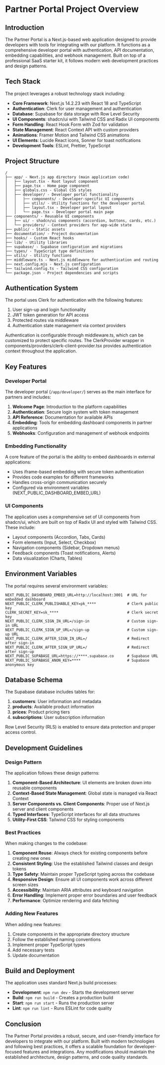 # Partner Portal Project Overview

## Introduction

The Partner Portal is a Next.js-based web application designed to provide developers with tools for integrating with our platform. It functions as a comprehensive developer portal with authentication, API documentation, embedding capabilities, and webhook management. Built on top of a professional SaaS starter kit, it follows modern web development practices and design patterns.

## Tech Stack

The project leverages a robust technology stack including:

- **Core Framework**: Next.js 14.2.23 with React 18 and TypeScript
- **Authentication**: Clerk for user management and authentication
- **Database**: Supabase for data storage with Row Level Security
- **UI Components**: shadcn/ui with Tailwind CSS and Radix UI components
- **Form Handling**: React Hook Form with Zod for validation
- **State Management**: React Context API with custom providers
- **Animations**: Framer Motion and Tailwind CSS animations
- **UI Elements**: Lucide React icons, Sonner for toast notifications
- **Development Tools**: ESLint, Prettier, TypeScript

## Project Structure

```
/
├── app/ - Next.js app directory (main application code)
│   ├── layout.tsx - Root layout component
│   ├── page.tsx - Home page component
│   ├── globals.css - Global CSS styles
│   ├── developer/ - Developer portal functionality
│   │   ├── components/ - Developer-specific UI components
│   │   ├── utils/ - Utility functions for the developer portal
│   │   ├── layout.tsx - Developer portal layout
│   │   └── page.tsx - Developer portal main page
├── components/ - Reusable UI components
│   ├── ui/ - shadcn/ui components (accordion, buttons, cards, etc.)
│   └── providers/ - Context providers for app-wide state
├── public/ - Static assets
├── documentation/ - Project documentation
├── hooks/ - Custom React hooks
├── lib/ - Utility libraries
├── supabase/ - Supabase configuration and migrations
├── types/ - TypeScript type definitions
├── utils/ - Utility functions
├── middleware.ts - Next.js middleware for authentication and routing
├── next.config.mjs - Next.js configuration
├── tailwind.config.ts - Tailwind CSS configuration
└── package.json - Project dependencies and scripts
```

## Authentication System

The portal uses Clerk for authentication with the following features:

1. User sign-up and login functionality
2. JWT token generation for API access
3. Protected routes via middleware
4. Authentication state management via context providers

Authentication is configurable through middleware.ts, which can be customized to protect specific routes. The ClerkProvider wrapper in components/providers/clerk-client-provider.tsx provides authentication context throughout the application.

## Key Features

### Developer Portal

The developer portal (`/app/developer/`) serves as the main interface for partners and includes:

1. **Welcome Page**: Introduction to the platform capabilities
2. **Authentication**: Secure login system with token management
3. **API Reference**: Documentation for available APIs
4. **Embedding**: Tools for embedding dashboard components in partner applications
5. **Webhooks**: Configuration and management of webhook endpoints

### Embedding Functionality

A core feature of the portal is the ability to embed dashboards in external applications:

- Uses iframe-based embedding with secure token authentication
- Provides code examples for different frameworks
- Handles cross-origin communication securely
- Configured via environment variables (NEXT_PUBLIC_DASHBOARD_EMBED_URL)

### UI Components

The application uses a comprehensive set of UI components from shadcn/ui, which are built on top of Radix UI and styled with Tailwind CSS. These include:

- Layout components (Accordion, Tabs, Cards)
- Form elements (Input, Select, Checkbox)
- Navigation components (Sidebar, Dropdown menus)
- Feedback components (Toast notifications, Alerts)
- Data visualization (Charts, Tables)

## Environment Variables

The portal requires several environment variables:

```
NEXT_PUBLIC_DASHBOARD_EMBED_URL=http://localhost:3001  # URL for embedded dashboard
NEXT_PUBLIC_CLERK_PUBLISHABLE_KEY=pk_****              # Clerk public key
CLERK_SECRET_KEY=sk_****                               # Clerk secret key
NEXT_PUBLIC_CLERK_SIGN_IN_URL=/sign-in                 # Custom sign-in URL
NEXT_PUBLIC_CLERK_SIGN_UP_URL=/sign-up                 # Custom sign-up URL
NEXT_PUBLIC_CLERK_AFTER_SIGN_IN_URL=/                  # Redirect after sign-in
NEXT_PUBLIC_CLERK_AFTER_SIGN_UP_URL=/                  # Redirect after sign-up
NEXT_PUBLIC_SUPABASE_URL=https://****.supabase.co      # Supabase URL
NEXT_PUBLIC_SUPABASE_ANON_KEY=****                     # Supabase anonymous key
```

## Database Schema

The Supabase database includes tables for:

1. **customers**: User information and metadata
2. **products**: Available product information
3. **prices**: Product pricing tiers
4. **subscriptions**: User subscription information

Row Level Security (RLS) is enabled to ensure data protection and proper access control.

## Development Guidelines

### Design Pattern

The application follows these design patterns:

1. **Component-Based Architecture**: UI elements are broken down into reusable components
2. **Context-Based State Management**: Global state is managed via React Context
3. **Server Components vs. Client Components**: Proper use of Next.js server and client components
4. **Typed Interfaces**: TypeScript interfaces for all data structures
5. **Utility-First CSS**: Tailwind CSS for styling components

### Best Practices

When making changes to the codebase:

1. **Component Reuse**: Always check for existing components before creating new ones
2. **Consistent Styling**: Use the established Tailwind classes and design tokens
3. **Type Safety**: Maintain proper TypeScript typing across the codebase
4. **Responsive Design**: Ensure all UI components work across different screen sizes
5. **Accessibility**: Maintain ARIA attributes and keyboard navigation
6. **Error Handling**: Implement proper error boundaries and user feedback
7. **Performance**: Optimize rendering and data fetching

### Adding New Features

When adding new features:

1. Create components in the appropriate directory structure
2. Follow the established naming conventions
3. Implement proper TypeScript types
4. Add necessary tests
5. Update documentation

## Build and Deployment

The application uses standard Next.js build processes:

- **Development**: `npm run dev` - Starts the development server
- **Build**: `npm run build` - Creates a production build
- **Start**: `npm run start` - Runs the production server
- **Lint**: `npm run lint` - Runs ESLint for code quality

## Conclusion

The Partner Portal provides a robust, secure, and user-friendly interface for developers to integrate with our platform. Built with modern technologies and following best practices, it offers a scalable foundation for developer-focused features and integrations. Any modifications should maintain the established architecture, design patterns, and code quality standards. 